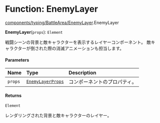 # Function: EnemyLayer

[components/typing/BattleArea/EnemyLayer](../modules/components_typing_BattleArea_EnemyLayer.md).EnemyLayer

**EnemyLayer**(`props`): `Element`

戦闘シーンの背景と敵キャラクターを表示するレイヤーコンポーネント。
敵キャラクターが倒された際の消滅アニメーションも担当します。

#### Parameters

| Name | Type | Description |
| :------ | :------ | :------ |
| `props` | [`EnemyLayerProps`](../types/types.EnemyLayerProps.md) | コンポーネントのプロパティ。 |

#### Returns

`Element`

レンダリングされた背景と敵キャラクターのレイヤー。
